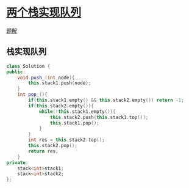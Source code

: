 # [两个栈实现队列](https://www.nowcoder.com/practice/54275ddae22f475981afa2244dd448c6)
[题解](./main_1.cpp)

## 栈实现队列
```cpp
class Solution {
public:
	void push_(int node){
		this.stack1.push(node);
	}
	int pop_(){
		if(this.stack1.empty() && this.stack2.empty()) return -1;
		if(this.stack2.empty()){
			while(!this.stack1.empty()){
				this.stack2.push(this.stack1.top());
				this.stack1.pop();
			}
		}
		int res = this.stack2.top();
		this.stack2.pop();
		return res;
	}
private:
	stack<int>stack1;
	stack<int>stack2;
};
```
